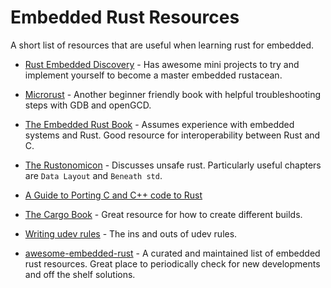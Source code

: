 # Embedded Rust Resources
A short list of resources that are useful when learning rust for embedded.

- [Rust Embedded Discovery](https://rust-embedded.github.io/discovery/) - Has awesome mini projects to try and implement yourself to become a master embedded rustacean.

- [Microrust](https://droogmic.github.io/microrust/appendix/troubleshooting.html) - Another beginner friendly book with helpful troubleshooting steps with GDB and openGCD.

- [The Embedded Rust Book](https://rust-embedded.github.io/book/) - Assumes experience with embedded systems and Rust. Good resource for interoperability between Rust and C.

- [The Rustonomicon](https://doc.rust-lang.org/nightly/nomicon/) - Discusses unsafe rust. Particularly useful chapters are `Data Layout` and `Beneath std`.

- [A Guide to Porting C and C++ code to Rust](https://locka99.gitbooks.io/a-guide-to-porting-c-to-rust/content/) 

- [The Cargo Book](https://doc.rust-lang.org/cargo/) - Great resource for how to create different builds.

- [Writing udev rules](http://www.reactivated.net/writing_udev_rules.html) - The ins and outs of udev rules.

- [awesome-embedded-rust](https://github.com/rust-embedded/awesome-embedded-rust) - A curated and maintained list of embedded rust resources. Great place to periodically check for new developments and off the shelf solutions.